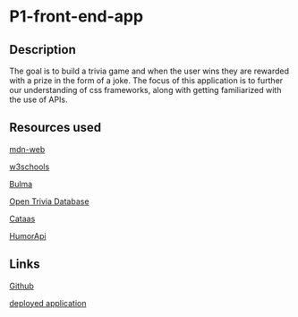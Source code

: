# P1-front-end-app

## Description
The goal is to build a trivia game and when the user wins they are rewarded with a prize in the form of a joke. The focus of this application is to further our understanding of css frameworks, along with getting familiarized with the use of APIs.

## Resources used
[mdn-web](https://developer.mozilla.org/en-US/)

[w3schools](https://www.w3schools.com/)

[Bulma](https://bulma.io/)

[Open Trivia Database](https://opentdb.com/)

[Cataas](https://cataas.com/)

[HumorApi](https://humorapi.com/)

## Links

[Github](https://github.com/Cadcar01/Pop-Culture-Trivia-App)

[deployed application]()